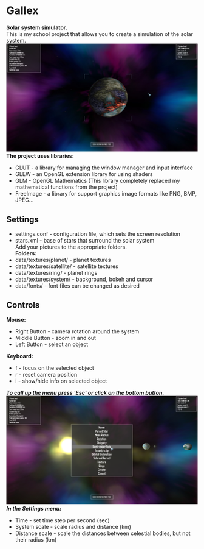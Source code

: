 # Gallex
**Solar system simulator.**\
This is my school project that allows you to create a simulation of the solar system. \
![create planet menu](https://github.com/archylex/Gallex/blob/master/screenshots/2.png)\
**The project uses libraries:**
* GLUT - a library for managing the window manager and input interface
* GLEW - an OpenGL extension library for using shaders
* GLM - OpenGL Mathematics (This library completely replaced my mathematical functions from the project)
* FreeImage - a library for support graphics image formats like PNG, BMP, JPEG...
## Settings
* settings.conf - configuration file, which sets the screen resolution
* stars.xml - base of stars that surround the solar system \
Add your pictures to the appropriate folders. \
**Folders:**
* data/textures/planet/ - planet textures
* data/textures/satellite/ - satellite textures
* data/textures/ring/ - planet rings
* data/textures/system/ - background, bokeh and cursor
* data/fonts/ - font files can be changed as desired
## Controls
**Mouse:**
* Right Button - camera rotation around the system
* Middle Button - zoom in and out
* Left Button - select an object

**Keyboard:**
* f - focus on the selected object
* r - reset camera position
* i - show/hide info on selected object

***To call up the menu press 'Esc' or click on the bottom button.*** \
![create planet menu](https://github.com/archylex/Gallex/blob/master/screenshots/3.png)
 \
***In the Settings menu:***
* Time - set time step per second (sec)
* System scale - scale radius and distance (km)
* Distance scale - scale the distances between celestial bodies, but not their radius (km)
